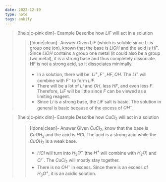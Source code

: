 ```yaml
---
date: 2022-12-19
type: note
tags: ankify
---
```


> [!help|c-pink dim]- Example
> Describe how $LiF$ will act in a solution
>
> > [!done|clean]- Answer
> > Given LiF (which is soluble since Li is group one ion), known that the base is $LiOH$ and the acid is $HF$. Since $LiOH$ contains a group one metal (it could also be a group two metal), it is a strong base and thus completely dissociate. HF is not a strong acid, so it dissociates minimally.
> > - In a solution, there will be: $Li^{+}, F^{-}, HF, OH$. The $Li^{+}$ will combine with $F^{-}$ to form $LiF$.
> > - There will be a lot of $Li$ and $OH$, less $HF$, and even less $F$. Therefore, $LiF$ will be little since $F$ can be viewed as a limiting reagent.
> > - Since $Li$ is a strong base, the $LiF$ salt is basic. The solution in general is basic because of the excess of $OH^{-}$.

> [!help|c-pink dim]- Example
> Describe how $CuCl_{2}$ will act in a solution
>
> > [!done|clean]- Answer
> > Given $CuCl_{2}$, know that the base is $CuOH_{2}$ and the acid is $HCl$. The acid is a strong acid while the $CuOH_{2}$ is a weak base.
> > - $HCl$ will turn into $H_3O^+$ (the $H^{+}$ will combine with $H_{2}O$) and $Cl^{-}$. The $CuCl_{2}$ will mostly stay together.
> > - There is no $OH^{-}$ in excess. Since there is an excess of $H_{3}O^{+}$, it is an acidic solution.
